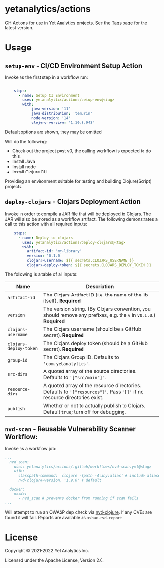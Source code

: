 # yetanalytics/actions

GH Actions for use in Yet Analytics projects. See the [Tags](https://github.com/yetanalytics/actions/tags) page for the latest version.

# Usage

## `setup-env` - CI/CD Environment Setup Action

Invoke as the first step in a workflow run:

``` yaml

    steps:
      - name: Setup CI Environment
        uses: yetanalytics/actions/setup-env@<tag>
        with:
            java-version: '11'
            java-distribution: 'temurin'
            node-version: '14'
            clojure-version: '1.10.3.943'

```

Default options are shown, they may be omitted.

Will do the following:

* ~~Check out the project~~ post v0, the calling workflow is expected to do this.
* Install Java
* Install node
* Install Clojure CLI

Providing an environment suitable for testing and building Clojure(Script) projects.

## `deploy-clojars` - Clojars Deployment Action

Invoke in order to compile a JAR file that will be deployed to Clojars. The JAR will also be stored as a workflow artifact. The following demonstrates a call to this action with all required inputs:

```yaml
    steps:
      - name: Deploy to clojars
        uses: yetanalytics/actions/deploy-clojars@<tag>
        with:
          artifact-id: 'my-library'
          version: '0.1.0'
          clojars-username: ${{ secrets.CLOJARS_USERNAME }}
          clojars-deploy-token: ${{ secrets.CLOJARS_DEPLOY_TOKEN }}
```

The following is a table of all inputs:

Name | Description
--- | ---
`artifact-id` | The Clojars Artifact ID (i.e. the name of the lib itself). **Required**
`version` | The version string. (By Clojars convention, you should remove any prefixes, e.g. the `v` in `v0.1.0`.) **Required**
`clojars-username` | The Clojars username (should be a GitHub secret). **Required**
`clojars-deploy-token` | The Clojars deploy token (should be a GitHub secret). **Required**
`group-id` | The Clojars Group ID. Defaults to `'com.yetanalytics'`.
`src-dirs` | A quoted array of the source directories. Defaults to `'["src/main"]'`.
`resource-dirs` | A quoted array of the resource directories. Defaults to `'["resources"]'`. Pass `'[]'` if no resource directories exist.
`publish` | Whether or not to actually publish to Clojars. Default `true`; turn off for debugging.

## `nvd-scan` - Reusable Vulnerability Scanner Workflow:

Invoke as a workflow job:

``` yaml
...
  nvd_scan:
    uses: yetanalytics/actions/.github/workflows/nvd-scan.yml@<tag>
    with:
      classpath-command: 'clojure -Spath -A:any:alias' # include aliases you want to check or omit the input
      nvd-clojure-version: '1.9.0' # default

  docker:
    needs:
      - nvd_scan # prevents docker from running if scan fails
...

```

Will attempt to run an OWASP dep check via [nvd-clojure](https://github.com/rm-hull/nvd-clojure/blob/master/README.md). If any CVEs are found it will fail. Reports are available as `<sha>-nvd-report`

# License

Copyright © 2021-2022 Yet Analytics Inc.

Licensed under the Apache License, Version 2.0.

